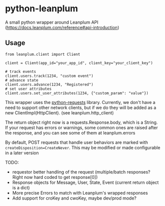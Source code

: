 
# python-leanplum

A small python wrapper around Leanplum API (https://docs.leanplum.com/reference#api-introduction)

## Usage

```
from leanplum.client import Client

client = Client(app_id="your_app_id", client_key="your_client_key")

# track events
client.users.track(1234, "custom event")
# advance state
client.users.advance(1234, "Registered")
# set user attributes
client.users.set_user_attributes(1234, {"custom_param": "value"})
```

This wrapper uses the [python-requests](https://github.com/requests/requests) library.  Currently, we don't have a need
to support other network clients, but if we do they will be added as a new ClientImpl(HttpClient). (see leanplum.http_client)

The return object right now is a requests.Response.body, which is a String.
If your request has errors or warnings, some common ones are raised after the response, and you can see some of them
at leanplum.errors

By default, POST requests that handle user behaviors are marked with `createDisposition=CreateNever`.  This may be
modified or made configurable in a later version


TODO:
- requestor better handling of the request (multiple/batch responses?  Right now hard coded to get response[0])
- Response objects for Message, User, State, Event (current return object is a dict)
- More precise Errors to match with Leanplum's wrapped responses
- Add support for croKey and cwoKey, maybe dev/prod mode?
